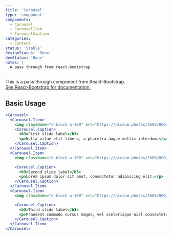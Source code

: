 ```yaml
---
title: 'Carousel'
type: 'component'
components:
  - Carousel
  - CarouselItem
  - CarouselCaption
categories:
  - Content
status: 'Stable'
designStatus: 'Done'
devStatus: 'Done'
notes: |
  A pass through from react-bootstrap
---
```


<p className="lead">
  This is a pass through component from React-Bootstrap.<br/>
  <a href="https://react-bootstrap-v4.netlify.app/components/carousel/" target="_blank" rel="noopener noreferrer">
    See React-Bootstrap for documentation.
  </a>
</p>

## Basic Usage

```jsx live
<Carousel>
  <Carousel.Item>
    <img className="d-block w-100" src="https://picsum.photos/1600/800/" alt="First slide" />
    <Carousel.Caption>
      <h3>First slide label</h3>
      <p>Nulla vitae elit libero, a pharetra augue mollis interdum.</p>
    </Carousel.Caption>
  </Carousel.Item>
  <Carousel.Item>
    <img className="d-block w-100" src="https://picsum.photos/1600/800/" alt="Third slide" />

    <Carousel.Caption>
      <h3>Second slide label</h3>
      <p>Lorem ipsum dolor sit amet, consectetur adipiscing elit.</p>
    </Carousel.Caption>
  </Carousel.Item>
  <Carousel.Item>
    <img className="d-block w-100" src="https://picsum.photos/1600/800/" alt="Third slide" />

    <Carousel.Caption>
      <h3>Third slide label</h3>
      <p>Praesent commodo cursus magna, vel scelerisque nisl consectetur.</p>
    </Carousel.Caption>
  </Carousel.Item>
</Carousel>
```
